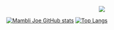<p align="center">
  <a href="https://skillicons.dev">
    <img src="https://skillicons.dev/icons?i=html,js,jquery,ts,css,sass,docker,kubernetes,figma,git,gitlab,linux,ubuntu,npm,phpstorm,react,nextjs,vite,webpack" />
  </a>
</p>

[![Mambli Joe GitHub stats](https://github-readme-stats.vercel.app/api?username=mamblijoe)](https://github.com/mamblijoe/github-readme-stats)
[![Top Langs](https://github-readme-stats.vercel.app/api/top-langs/?username=mamblijoe)](https://github.com/mamblijoe/github-readme-stats)
